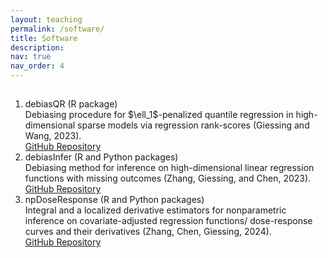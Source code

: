```yaml
---
layout: teaching
permalink: /software/
title: Software
description:
nav: true
nav_order: 4
---
```


 <div class="container mt-5">
        <div class="teaching">
            <h2 class="courses"> </h2>
            <ol class="courses">
                <li>
                    <div class="row">
                        <div class="col-sm-1 d-none d-lg-block abbr"></div>
                        <div id="debiasQR (R package)" class="col-sm-11">
                            <div class="title">debiasQR (R package) </div>
                           <div class="where">
                                 Debiasing procedure for $\ell_1$-penalized quantile regression in high-dimensional sparse models via regression rank-scores (Giessing and Wang, 2023).
                            </div>
                            <div class="links">
                                    <a href="https://github.com/agiessing/debiasedQR" class="btn btn-sm z-depth-0" role="button" rel="external nofollow noopener" target="_blank">GitHub Repository</a>
                            </div>
                        </div>
                    </div>
                </li>
                <li>
                    <div class="row">
                        <div class="col-sm-1 d-none d-lg-block abbr"></div>
                        <div id="STAT516" class="col-sm-11">
                            <div class="title">debiasInfer (R and Python packages)</div>
                            <div class="where">
                                 Debiasing method for inference on high-dimensional linear regression functions with missing outcomes (Zhang, Giessing, and Chen, 2023).
                            </div>
                            <div class="links">
                               <a href="https://github.com/zhangyk8/Debias-Infer" class="btn btn-sm z-depth-0" role="button" rel="external nofollow noopener" target="_blank">GitHub Repository</a>
                            </div>
                        </div>
                    </div>
                </li>
                <li>
                    <div class="row">
                        <div class="col-sm-1 d-none d-lg-block abbr"></div>
                        <div id="STAT394" class="col-sm-11">
                            <div class="title">npDoseResponse (R and Python packages)</div>
                            <div class="where">
                                 Integral and a localized derivative estimators for nonparametric inference on covariate-adjusted regression functions/ dose-response curves and their derivatives (Zhang, Chen, Giessing, 2024).
                            </div>
                            <div class="links">
                                <a href="https://github.com/zhangyk8/npDoseResponse" class="btn btn-sm z-depth-0" role="button" rel="external nofollow noopener" target="_blank">GitHub Repository</a>   
                            </div>
                        </div>
                    </div>
                </li>
            </ol>
        </div>
  <p>
